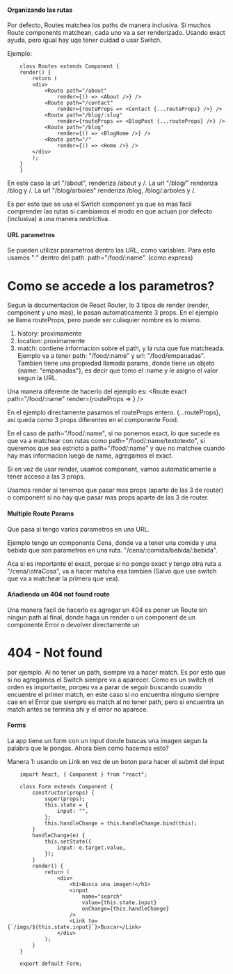 #### Organizando las rutas

Por defecto, Routes matchea los paths de manera inclusiva.
Si muchos Route components matchean, cada uno va a ser renderizado.
Usando exact ayuda, pero igual hay uqe tener cuidad o usar Switch.

Ejemplo:

        class Routes extends Component {
        render() {
            return (
            <div>
                <Route path="/about"
                    render={() => <About />} />
                <Route path="/contact"
                    render={routeProps => <Contact {...routeProps} />} />
                <Route path="/blog/:slug"
                    render={routeProps => <BlogPost {...routeProps} />} />
                <Route path="/blog"
                    render={() => <BlogHome />} />
                <Route path="/"
                    render={() => <Home />} />
            </div>
            );
        }
        }

En este caso la url "/about", renderiza /about y /.
La url "/blog/" renderiza /blog y /.
La url "/blog/arboles" renderiza /blog, /blog/:arboles y /.

Es por esto que se usa el Switch component ya que es mas facil comprender las rutas si cambiamos el modo en que actuan por defecto (inclusiva) a una manera restrictiva.

#### URL parametros

Se pueden utilizar parametros dentro las URL, como variables. Para esto usamos ":" dentro del path. path="/food/:name". (como express)

# Como se accede a los parametros?

Segun la documentacion de React Router, lo 3 tipos de render (render, component y uno mas), le pasan automaticamente 3 props. En el ejemplo se llama routeProps, pero puede ser culaquier nombre es lo mismo.

1. history: proximamente
2. location: proximamente
3. match: contiene informacion sobre el path, y la ruta que fue matcheada. Ejemplo va a tener path: "/food/:name" y url: "/food/empanadas". Tambien tiene una propiedad llamada params, donde tiene un objeto {name: "empanadas"}, es decir que tomo el :name y le asigno el valor segun la URL.

Una manera diferente de hacerlo del ejemplo es:
<Route exact path="/food/:name" render={routeProps => <Food comida={routeProps.match.params.name} />} />

En el ejemplo directamente pasamos el routeProps entero. {...routeProps}, asi queda como 3 props diferentes en el componente Food.

<script>
    import React, { Component } from "react";
    import Nav from "./Nav";
    import {Route} from "react-router-dom";
    import Food from "./Food";

    class App extends Component {
        render() {
            return (
            <div className="App">
                <Nav />
                <Route exact path="/food/:name"
                    render={routeProps => <Food {...routeProps} />} />
            </div>
            );
        }
    }

    export default App;

</script>

En el caso de path="/food/:name", si no ponemos exact, lo que sucede es que va a matchear con rutas como path="/food/:name/textotexto", si queremos que sea estricto a path="/food/:name" y que no matchee cuando hay mas informacion luego de name, agregamos el exact.

Si en vez de usar render, usamos component, vamos automaticamente a tener acceso a las 3 props.
<Route exact path="/food/:name" component={Food} />

Usamos render si tenemos que pasar mas props (aparte de las 3 de router) o component si no hay que pasar mas props aparte de las 3 de router.

#### Multiple Route Params

Que pasa si tengo varios parametros en una URL.

Ejemplo tengo un componente Cena, donde va a tener una comida y una bebida que son parametros en una ruta.
"/cena/:comida/bebida/:bebida".

Aca si es importante el exact, porque si no pongo exact y tengo otra ruta a "/cena/:otraCosa", va a hacer matcha esa tambien (Salvo que use switch que va a matchear la primera que vea).

<script>
    import React, { Component } from "react";
    import Nav from "./Nav";
    import {Route} from "react-router-dom";
    import Food from "./Food";

    class App extends Component {
        render() {
            return (
            <div className="App">
                <Nav />
                <Route exact path="/cena/:comida/bebida/:bebida"   
                    render={routeProps => <Cena {...routeProps} />} />
            </div>
            );
        }
    }

    export default App;

    class Cena extends Component {
        render() {
            return(
                <div>
                    {this.props.match.params.comida}
                    {this.props.match.params.bebida}
                </div>
            )
        }
    }
</script>

#### Añadiendo un 404 not found route

Una manera facil de hacerlo es agregar un 404 es poner un Route sin ningun path al final, donde haga un render o un component de un componente Error o devolver directamente un <h1> 404 - Not found </h1> por ejemplo.
Al no tener un path, siempre va a hacer match. Es por esto que si no agregamos el Switch siempre va a aparecer.
Como es un switch el orden es importante, porqeu va a parar de seguir buscando cuando encuentre el primer match, en este caso si no encuentra ninguno siempre cae en el Error que siempre es match al no tener path, pero si encuentra un match antes se termina ahi y el error no aparece.

<script>
    class Routes extends Component {
    render() {
        return (
        <Switch>
            <Route exact path="/about"
                render={() => <About />} />
            <Route exact path="/contact"
                render={routeProps => <Contact {...routeProps} />} />
            <Route exact path="/blog/:slug"
                render={routeProps => <BlogPost {...routeProps} />} />
            <Route exact path="/blog"
                render={() => <BlogHome />} />
            <Route exact path="/"
                render={() => <Home />} />
            <Route render={() => <NotFound />} /> // 404 RUTA 
        </Switch>
        );
        }
    } 
</script>

#### Forms

La app tiene un form con un input donde buscas una imagen segun la palabra que le pongas. Ahora bien como hacemos esto?

Manera 1: usando un Link en vez de un boton para hacer el submit del input

        import React, { Component } from "react";

        class Form extends Component {
            constructor(props) {
                super(props);
                this.state = {
                    input: "",
                };
                this.handleChange = this.handleChange.bind(this);
            }
            handleChange(e) {
                this.setState({
                    input: e.target.value,
                });
            }
            render() {
                return (
                    <div>
                        <h1>Busca una imagen!</h1>
                        <input
                            name="search"
                            value={this.state.input}
                            onChange={this.handleChange}
                        />
                        <Link to={`/imgs/${this.state.input}`}>Buscar</Link>
                    </div>
                );
            }
        }

        export default Form;
